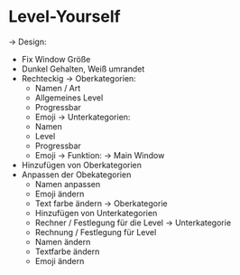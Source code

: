 # Level-Yourself
-> Design:
  - Fix Window Größe
  - Dunkel Gehalten, Weiß umrandet
  - Rechteckig
  -> Oberkategorien:
    - Namen / Art
    - Allgemeines Level
    - Progressbar
    - Emoji
  -> Unterkategorien:
    - Namen
    - Level
    - Progressbar
    - Emoji
-> Funktion:
  -> Main Window
   - Hinzufügen von Oberkategorien
   - Anpassen der Obekategorien
       - Namen anpassen
       - Emoji ändern
       - Text farbe ändern
  -> Oberkategorie
       - Hinzufügen von Unterkategorien
       - Rechner / Festlegung für die Level
  -> Unterkategorie
       - Rechnung / Festlegung für Level
       - Namen ändern
       - Textfarbe ändern
       - Emoji ändern

